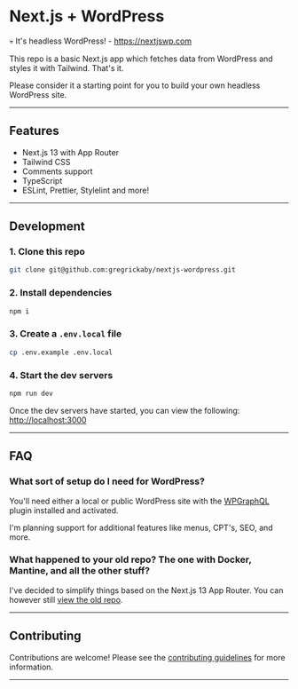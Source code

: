 # Next.js + WordPress

💀 It's headless WordPress! - <https://nextjswp.com>

This repo is a basic Next.js app which fetches data from WordPress and styles it with Tailwind. That's it.

Please consider it a starting point for you to build your own headless WordPress site.

---

## Features

- Next.js 13 with App Router
- Tailwind CSS
- Comments support
- TypeScript
- ESLint, Prettier, Stylelint and more!

---

## Development

### 1. Clone this repo

```bash
git clone git@github.com:gregrickaby/nextjs-wordpress.git
```

### 2. Install dependencies

```bash
npm i
```

### 3. Create a `.env.local` file

```bash
cp .env.example .env.local
```

### 4. Start the dev servers

```bash
npm run dev
```

Once the dev servers have started, you can view the following: <http://localhost:3000>

---

## FAQ

### What sort of setup do I need for WordPress?

You'll need either a local or public WordPress site with the [WPGraphQL](https://www.wpgraphql.com/) plugin installed and activated.

I'm planning support for additional features like menus, CPT's, SEO, and more.

### What happened to your old repo? The one with Docker, Mantine, and all the other stuff?

I've decided to simplify things based on the Next.js 13 App Router. You can however still [view the old repo](https://github.com/gregrickaby/nextjs-wordpress/tree/1.0.0).

---

## Contributing

Contributions are welcome! Please see the [contributing guidelines](./CONTRIBUTING.md) for more information.

---
